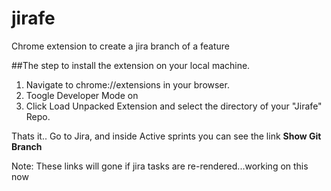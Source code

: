 # jirafe
Chrome extension to create a jira branch of a feature

##The step to install the extension on your local machine.

1. Navigate to chrome://extensions in your browser. 
2. Toogle Developer Mode on
3. Click Load Unpacked Extension and select the directory of your "Jirafe" Repo.

Thats it.. Go to Jira, and inside Active sprints you can see the link **Show Git Branch**

Note: These links will gone if jira tasks are re-rendered...working on this now
